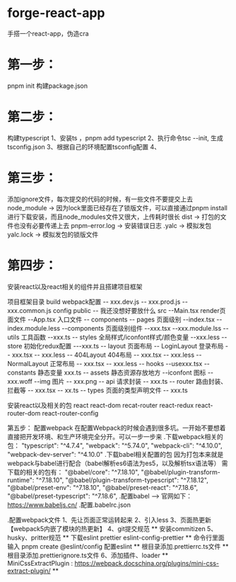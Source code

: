 # forge-react-app
手搭一个react-app，伪造cra
# 第一步：
pnpm init 构建package.json

# 第二步：
构建typescript
1、安装ts ，pnpm add typescript
2、执行命令tsc --init, 生成tsconfig.json
3、根据自己的环境配置tsconfig配置
4、

# 第三步：
添加ignore文件，每次提交的代码的时候，有一些文件不要提交上去
node_module -> 因为lock里面已经存在了锁版文件，可以直接通过pnpm install 进行下载安装，而且node_modules文件又很大，上传耗时很长
dist -> 打包的文件也没有必要传递上去
pnpm-error.log -> 安装错误日志
.yalc -> 模拟发包
yalc.lock -> 模拟发包的锁版文件

# 第四步：
安装react以及react相关的组件并且搭建项目框架

项目框架目录
build webpack配置
  -- xxx.dev.js
  -- xxx.prod.js
  -- xxx.common.js
config
public
 -- 我还没想好要放什么
src
  --Main.tsx  render页面文件
  --App.tsx  入口文件
  -- components
  -- pages 页面级别
      --index.tsx
      -- index.module.less
      --components 页面级别组件
        --xxx.tsx
        --xxx.module.lss
  -- utils 工具函数
      --xxx.ts
  -- styles 全局样式/iconfont样式/颜色变量
    --xxx.less
  -- store 初始化redux配置
    ---xxx.ts
  -- layout 页面布局
    -- LoginLayout 登录布局
      -- xxx.tsx
      -- xxx.less
    -- 404Layout 404布局
      -- xxx.tsx
      -- xxx.less
    -- NormalLayout 正常布局
      -- xxx.tsx
      -- xxx.less
  -- hooks 
      --usexxx.tsx
  -- constants 静态变量
      xxx.ts
  -- assets 静态资源存放地方
    --iconfont 图标
      -- xxx.woff
    --img  图片
      -- xxx.png
  -- api 请求封装
    -- xxx.ts
  -- router 路由封装、拦截等
      -- xxx.tsx
      -- xx.ts
  -- types 页面的类型声明文件
      -- xxx.ts

安装react以及相关的包
react
react-dom
recat-router
react-redux
react-router-dom
react-router-config

第五步： 配置webpack
在配置Webpack的时候会遇到很多坑。一开始不要想着直接把开发环境、和生产环境完全分开。可以一步一步来
 .下载webpack相关的包：
      "typescript": "^4.7.4",
      "webpack": "^5.74.0",
      "webpack-cli": "^4.10.0",
      "webpack-dev-server": "^4.10.0"
 .下载babel相关配置的包
    因为打包本来就是webpack与babel进行配合（babel解析es6语法为es5，以及解析tsx语法等）
  需下载的相关的包有：
      "@babel/core": "^7.18.10",
      "@babel/plugin-transform-runtime": "^7.18.10",
      "@babel/plugin-transform-typescript": "^7.18.12",
      "@babel/preset-env": "^7.18.10",
      "@babel/preset-react": "^7.18.6",
      "@babel/preset-typescript": "^7.18.6",
  .配置babel --> 官网如下：https://www.babeljs.cn/
  .配置.babelrc.json
  
  .配置webpack文件
    1、先让页面正常运转起来
    2、引入less
    3、页面热更新【webpack5内嵌了模块的热更新】
    4、git提交规范
      ** 安装commitizen
    5、husky、pritter规范
      ** 下载eslint prettier eslint-config-prettier
      ** 命令行里面输入 pnpm create @eslint/config 配置eslint
      ** 根目录添加.prettierrc.ts文件
      ** 根目录添加.prettierignore.ts文件
    6、添加插件、loader 
      ** MiniCssExtractPlugin : https://webpack.docschina.org/plugins/mini-css-extract-plugin/
      ** 
    

    

 